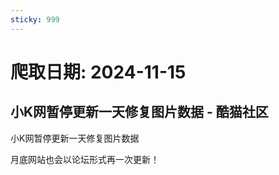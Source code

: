 ```yaml
---
sticky: 999
---
```

# 爬取日期: 2024-11-15
## 小K网暂停更新一天修复图片数据 - 酷猫社区
<p>小K网暂停更新一天修复图片数据</p> 
<p>月底网站也会以论坛形式再一次更新！</p>

